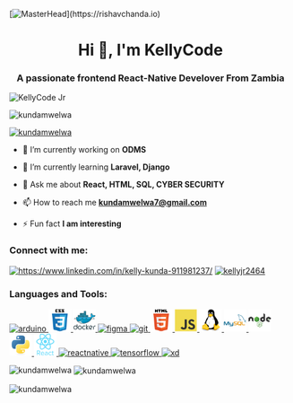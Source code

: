 [![MasterHead](https://1.bp.blogspot.com/-7A4WynwLsM...)](https://rishavchanda.io)
<h1 align="center">Hi 👋, I'm KellyCode</h1>
<h3 align="center">A passionate frontend React-Native Develover From Zambia</h3>
<img src="[[[https://stock.adobe.com/search?k=programmer+cartoon](https://avatars.githubusercontent.com/u/88552144?s=400&u=89ba0c46ee20744339008a52f94787964a3a7ac6&v=4)](https://www.google.com/imgres?q=cartoon%20coding&imgurl=https%3A%2F%2Fimages.playground.com%2F08e480c7f70b4d598d523f709d3292ee.jpeg&imgrefurl=https%3A%2F%2Fplayground.com%2Fsearch%3Fq%3Dcoding%2Bwith%2Bcomputer%250Auniversity%2Bstudent%2Bwearing%2Bglasses%250Ahe%2Bwearing%2Bcap%250Acartoon%250Acoding%2Bword%2Bfly%2Baround%2Bboy&docid=f3mlh5NWx6aPDM&tbnid=2rrRm7NUY_XagM&vet=12ahUKEwjNu9Oh7J2IAxXSevEDHdXcBGsQM3oFCIgBEAA..i&w=1024&h=1024&hcb=2&ved=2ahUKEwjNu9Oh7J2IAxXSevEDHdXcBGsQM3oFCIgBEAA)](https://playground.com/search?q=coding+with+computer%0Auniversity+student+wearing+glasses%0Ahe+wearing+cap%0Acartoon%0Acoding+word+fly+around+boy)" alt="KellyCode Jr" width="500" height="300">


<p align="left"> <img src="https://komarev.com/ghpvc/?username=kundamwelwa&label=Profile%20views&color=0e75b6&style=flat" alt="kundamwelwa" /> </p>

<p align="left"> <a href="https://github.com/ryo-ma/github-profile-trophy"><img src="https://github-profile-trophy.vercel.app/?username=kundamwelwa" alt="kundamwelwa" /></a> </p>

- 🔭 I’m currently working on **ODMS**

- 🌱 I’m currently learning **Laravel, Django**

- 💬 Ask me about **React, HTML, SQL, CYBER SECURITY**

- 📫 How to reach me **kundamwelwa7@gmail.com**

- ⚡ Fun fact **I am interesting**

<h3 align="left">Connect with me:</h3>
<p align="left">
<a href="https://linkedin.com/in/[https://www.linkedin.com/in/kelly-kunda-911981237](https://www.linkedin.com/in/kellycodejr/)/" target="blank"><img align="center" src="https://raw.githubusercontent.com/rahuldkjain/github-profile-readme-generator/master/src/images/icons/Social/linked-in-alt.svg" alt="https://www.linkedin.com/in/kelly-kunda-911981237/" height="30" width="40" /></a>
<a href="https://instagram.com/kellyjr2464" target="blank"><img align="center" src="https://raw.githubusercontent.com/rahuldkjain/github-profile-readme-generator/master/src/images/icons/Social/instagram.svg" alt="kellyjr2464" height="30" width="40" /></a>
</p>

<h3 align="left">Languages and Tools:</h3>
<p align="left"> <a href="https://www.arduino.cc/" target="_blank" rel="noreferrer"> <img src="https://cdn.worldvectorlogo.com/logos/arduino-1.svg" alt="arduino" width="40" height="40"/> </a> <a href="https://www.w3schools.com/css/" target="_blank" rel="noreferrer"> <img src="https://raw.githubusercontent.com/devicons/devicon/master/icons/css3/css3-original-wordmark.svg" alt="css3" width="40" height="40"/> </a> <a href="https://www.docker.com/" target="_blank" rel="noreferrer"> <img src="https://raw.githubusercontent.com/devicons/devicon/master/icons/docker/docker-original-wordmark.svg" alt="docker" width="40" height="40"/> </a> <a href="https://www.figma.com/" target="_blank" rel="noreferrer"> <img src="https://www.vectorlogo.zone/logos/figma/figma-icon.svg" alt="figma" width="40" height="40"/> </a> <a href="https://git-scm.com/" target="_blank" rel="noreferrer"> <img src="https://www.vectorlogo.zone/logos/git-scm/git-scm-icon.svg" alt="git" width="40" height="40"/> </a> <a href="https://www.w3.org/html/" target="_blank" rel="noreferrer"> <img src="https://raw.githubusercontent.com/devicons/devicon/master/icons/html5/html5-original-wordmark.svg" alt="html5" width="40" height="40"/> </a> <a href="https://developer.mozilla.org/en-US/docs/Web/JavaScript" target="_blank" rel="noreferrer"> <img src="https://raw.githubusercontent.com/devicons/devicon/master/icons/javascript/javascript-original.svg" alt="javascript" width="40" height="40"/> </a> <a href="https://www.linux.org/" target="_blank" rel="noreferrer"> <img src="https://raw.githubusercontent.com/devicons/devicon/master/icons/linux/linux-original.svg" alt="linux" width="40" height="40"/> </a> <a href="https://www.mysql.com/" target="_blank" rel="noreferrer"> <img src="https://raw.githubusercontent.com/devicons/devicon/master/icons/mysql/mysql-original-wordmark.svg" alt="mysql" width="40" height="40"/> </a> <a href="https://nodejs.org" target="_blank" rel="noreferrer"> <img src="https://raw.githubusercontent.com/devicons/devicon/master/icons/nodejs/nodejs-original-wordmark.svg" alt="nodejs" width="40" height="40"/> </a> <a href="https://www.python.org" target="_blank" rel="noreferrer"> <img src="https://raw.githubusercontent.com/devicons/devicon/master/icons/python/python-original.svg" alt="python" width="40" height="40"/> </a> <a href="https://reactjs.org/" target="_blank" rel="noreferrer"> <img src="https://raw.githubusercontent.com/devicons/devicon/master/icons/react/react-original-wordmark.svg" alt="react" width="40" height="40"/> </a> <a href="https://reactnative.dev/" target="_blank" rel="noreferrer"> <img src="https://reactnative.dev/img/header_logo.svg" alt="reactnative" width="40" height="40"/> </a> <a href="https://www.tensorflow.org" target="_blank" rel="noreferrer"> <img src="https://www.vectorlogo.zone/logos/tensorflow/tensorflow-icon.svg" alt="tensorflow" width="40" height="40"/> </a> <a href="https://www.adobe.com/products/xd.html" target="_blank" rel="noreferrer"> <img src="https://cdn.worldvectorlogo.com/logos/adobe-xd.svg" alt="xd" width="40" height="40"/> </a> </p>

<p><img align="left" src="https://github-readme-stats.vercel.app/api/top-langs?username=kundamwelwa&show_icons=true&locale=en&layout=compact" alt="kundamwelwa" /></p>

<p>&nbsp;<img align="center" src="https://github-readme-stats.vercel.app/api?username=kundamwelwa&show_icons=true&locale=en" alt="kundamwelwa" /></p>

<p><img align="center" src="https://github-readme-streak-stats.herokuapp.com/?user=kundamwelwa&" alt="kundamwelwa" /></p>
